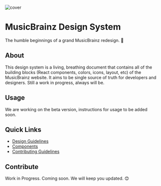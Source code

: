 ![cover](/cover.png)

# MusicBrainz Design System

The humble beginnings of a grand MusicBrainz redesign. 🎨

## About

This design system is a living, breathing document that contains all of the building blocks (React components, colors, icons, layout, etc) of the MusicBrainz website. It aims to be single source of truth for developers and designers. Still a work in progress, always will be. 

## Usage

We are working on the beta version, instructions for usage to be added soon. 

## Quick Links
- [Design Guidelines](#)
- [Components](#)
- [Contributing Guidelines](#)

## Contribute
Work in Progress. Coming soon. We will keep you updated. :blush:

